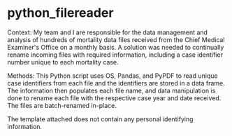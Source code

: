 # python_filereader

Context: My team and I are responsible for the data management and analysis of hundreds of mortality data files received from the Chief Medical Examiner's Office on a monthly basis. A solution was needed to continually rename incoming files with required information, including a case identifier number unique to each mortality case.

Methods: This Python script uses OS, Pandas, and PyPDF to read unique case identifiers from each file and the identifiers are stored in a data frame. The information then populates each file name, and data manipulation is done to rename each file with the respective case year and date received. The files are batch-renamed in-place.

The template attached does not contain any personal identifying information.
